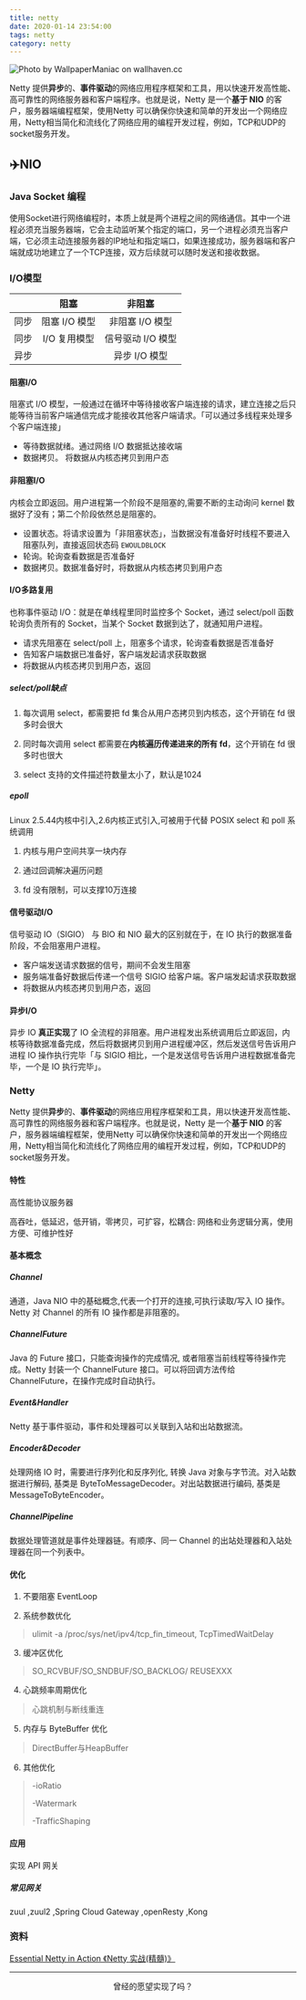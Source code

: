 ```yaml
---
title: netty
date: 2020-01-14 23:54:00
tags: netty
category: netty
---
```


![Photo by WallpaperManiac on wallhaven.cc](/netty.png)


Netty 提供**异步**的、**事件驱动**的网络应用程序框架和工具，用以快速开发高性能、高可靠性的网络服务器和客户端程序。也就是说，Netty 是一个**基于 NIO** 的客户，服务器端编程框架，使用Netty 可以确保你快速和简单的开发出一个网络应用，Netty相当简化和流线化了网络应用的编程开发过程，例如，TCP和UDP的socket服务开发。

<!--more-->

## ✈️NIO

### Java Socket 编程
使用Socket进行网络编程时，本质上就是两个进程之间的网络通信。其中一个进程必须充当服务器端，它会主动监听某个指定的端口，另一个进程必须充当客户端，它必须主动连接服务器的IP地址和指定端口，如果连接成功，服务器端和客户端就成功地建立了一个TCP连接，双方后续就可以随时发送和接收数据。

### I/O模型

|      |     阻塞      |      非阻塞       |
| :--: | :-----------: | :---------------: |
| 同步 | 阻塞 I/O 模型 |  非阻塞 I/O 模型  |
| 同步 | I/O 复用模型  | 信号驱动 I/O 模型 |
| 异步 |               |   异步 I/O 模型   |

#### 阻塞I/O

阻塞式 I/O 模型，一般通过在循环中等待接收客户端连接的请求，建立连接之后只能等待当前客户端通信完成才能接收其他客户端请求。「可以通过多线程来处理多个客户端连接」

- 等待数据就绪。通过网络 I/O 数据抵达接收端
- 数据拷贝。 将数据从内核态拷贝到用户态

#### 非阻塞I/O

内核会立即返回。用户进程第一个阶段不是阻塞的,需要不断的主动询问 kernel 数据好了没有；第二个阶段依然总是阻塞的。

- 设置状态。将请求设置为「非阻塞状态」，当数据没有准备好时线程不要进入阻塞队列，直接返回状态码 `EWOULDBLOCK` 
- 轮询。轮询查看数据是否准备好
- 数据拷贝。数据准备好时，将数据从内核态拷贝到用户态

#### I/O多路复用

也称事件驱动 I/O：就是在单线程里同时监控多个 Socket，通过 select/poll 函数轮询负责所有的 Socket，当某个 Socket 数据到达了，就通知用户进程。

- 请求先阻塞在 select/poll 上，阻塞多个请求，轮询查看数据是否准备好
- 告知客户端数据已准备好，客户端发起请求获取数据
- 将数据从内核态拷贝到用户态，返回

##### select/poll缺点 

1. 每次调用 select，都需要把 fd 集合从用户态拷贝到内核态，这个开销在 fd 很多时会很大

2. 同时每次调用 select 都需要在**内核遍历传递进来的所有 fd**，这个开销在 fd 很多时也很大

3. select 支持的文件描述符数量太小了，默认是1024

##### epoll

Linux 2.5.44内核中引入,2.6内核正式引入,可被用于代替 POSIX select 和 poll 系统调用

1. 内核与用户空间共享一块内存

2. 通过回调解决遍历问题

3. fd 没有限制，可以支撑10万连接

#### 信号驱动I/O

信号驱动 IO（SIGIO） 与 BIO 和 NIO 最大的区别就在于，在 IO 执行的数据准备阶段，不会阻塞用户进程。

- 客户端发送请求数据的信号，期间不会发生阻塞
- 服务端准备好数据后传递一个信号 SIGIO 给客户端。客户端发起请求获取数据
- 将数据从内核态拷贝到用户态，返回

#### 异步I/O

异步 IO **真正实现**了 IO 全流程的非阻塞。用户进程发出系统调用后立即返回，内核等待数据准备完成，然后将数据拷贝到用户进程缓冲区，然后发送信号告诉用户进程 IO 操作执行完毕「与 SIGIO 相比，一个是发送信号告诉用户进程数据准备完毕，一个是 IO 执行完毕」。

### Netty

Netty 提供**异步**的、**事件驱动**的网络应用程序框架和工具，用以快速开发高性能、高可靠性的网络服务器和客户端程序。也就是说，Netty 是一个**基于 NIO** 的客户，服务器端编程框架，使用Netty 可以确保你快速和简单的开发出一个网络应用，Netty相当简化和流线化了网络应用的编程开发过程，例如，TCP和UDP的socket服务开发。

#### 特性

高性能协议服务器

高吞吐，低延迟，低开销，零拷贝，可扩容，松耦合: 网络和业务逻辑分离，使用方便、可维护性好

#### 基本概念

##### Channel

通道，Java NIO 中的基础概念,代表一个打开的连接,可执行读取/写入 IO 操作。Netty 对 Channel 的所有 IO 操作都是非阻塞的。

##### ChannelFuture

Java 的 Future 接口，只能查询操作的完成情况, 或者阻塞当前线程等待操作完成。Netty 封装一个 ChannelFuture 接口。可以将回调方法传给 ChannelFuture，在操作完成时自动执行。

##### Event&Handler

Netty 基于事件驱动，事件和处理器可以关联到入站和出站数据流。

##### Encoder&Decoder

处理网络 IO 时，需要进行序列化和反序列化, 转换 Java 对象与字节流。对入站数据进行解码, 基类是 ByteToMessageDecoder。对出站数据进行编码, 基类是 MessageToByteEncoder。 

##### ChannelPipeline 

数据处理管道就是事件处理器链。有顺序、同一 Channel 的出站处理器和入站处理器在同一个列表中。

#### 优化

1. 不要阻塞 EventLoop

2. 系统参数优化

> ulimit -a /proc/sys/net/ipv4/tcp_fin_timeout, TcpTimedWaitDelay

3. 缓冲区优化

> SO_RCVBUF/SO_SNDBUF/SO_BACKLOG/ REUSEXXX

4. 心跳频率周期优化

> 心跳机制与断线重连

5. 内存与 ByteBuffer 优化

> DirectBuffer与HeapBuffer

6. 其他优化

> -ioRatio
>
> -Watermark
>
> -TrafficShaping

#### 应用

实现 API 网关

##### 常见网关

zuul ,zuul2 ,Spring Cloud Gateway ,openResty ,Kong 


### 资料

[Essential Netty in Action 《Netty 实战(精髓)》](https://waylau.gitbooks.io/essential-netty-in-action/content/GETTING%20STARTED/Asynchronous%20and%20Event%20Driven.html)


***

<center>曾经的愿望实现了吗？</center>